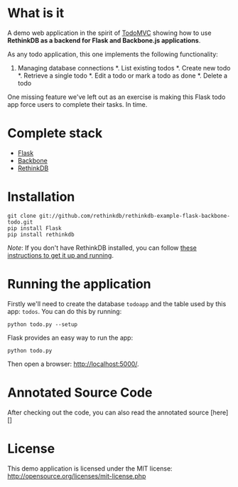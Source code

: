 # What is it #

A demo web application in the spirit of [TodoMVC](http://addyosmani.github.com/todomvc/) showing how to use **RethinkDB as a backend for Flask and Backbone.js applications**.

As any todo application, this one implements the following functionality:

1. Managing database connections
*. List existing todos
*. Create new todo
*. Retrieve a single todo
*. Edit a todo or mark a todo as done
*. Delete a todo

One missing feature we've left out as an exercise is making this Flask todo app force  users to complete their tasks. In time.

# Complete stack #

*   [Flask](http://flask.pocoo.org)
*   [Backbone](http://backbonejs.org)
*   [RethinkDB](http://www.rethinkdb.com)

# Installation #

```
git clone git://github.com/rethinkdb/rethinkdb-example-flask-backbone-todo.git
pip install Flask
pip install rethinkdb
```

_Note_: If you don't have RethinkDB installed, you can follow [these instructions to get it up and running](http://www.rethinkdb.com/docs/install/). 

# Running the application #

Firstly we'll need to create the database `todoapp` and the table used by this app: `todos`. You can
do this by running:

```
python todo.py --setup
```

Flask provides an easy way to run the app:

```
python todo.py
```

Then open a browser: <http://localhost:5000/>.


# Annotated Source Code #

After checking out the code, you can also read the annotated source [here][]

# License #

This demo application is licensed under the MIT license: <http://opensource.org/licenses/mit-license.php>

